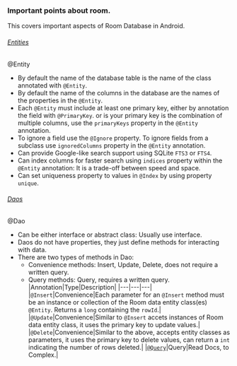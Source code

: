 ### Important points about room.

This covers important aspects of Room Database in Android.

###### [Entities](https://developer.android.com/training/data-storage/room/defining-data)

@Entity

- By default the name of the database table is the name of the class annotated with `@Entity`.
- By default the name of the columns in the database are the names of the properties in the `@Entity`.
- Each `@Entity` must include at least one primary key, either by annotation the field with `@PrimaryKey`.
  or is your primary key is the combination of multiple columns, use the `primaryKeys` property in the `@Entity` annotation.
- To ignore a field use the `@Ignore` property. To ignore fields from a subclass use `ignoredColumns` property in the `@Entity` annotation.
- Can provide Google-like search support using SQLite `FTS3` or `FTS4`.
- Can index columns for faster search using `indices` property within the `@Entity` annotation: It is a trade-off between speed and space.
- Can set uniqueness property to values in `@Index` by using property `unique`.

###### [Daos](https://developer.android.com/training/data-storage/room/accessing-data)

@Dao

- Can be either interface or abstract class: Usually use interface.
- Daos do not have properties, they just define methods for interacting with data.
- There are two types of methods in Dao:
  - Convenience methods: Insert, Update, Delete, does not require a written query.
  - Query methods: Query, requires a written query.
    |Annotation|Type|Description|
    |---|---|---|
    |`@Insert`|Convenience|Each parameter for an `@Insert` method must be an instance or collection of the Room data entity class(es) `@Entity`. Returns a `long` containing the `rowId`.|
    |`@Update`|Convenience|Similar to `@Insert` accets instances of Room data entity class, it uses the primary key to update values.|
    |`@Delete`|Convenience|Similar to the above, accepts entity classes as parameters, it uses the primary key to delete values, can return a `int` indicating the number of rows deleted.|
    |[`@Query`](https://developer.android.com/training/data-storage/room/accessing-data#query)|Query|Read Docs, to Complex.|
